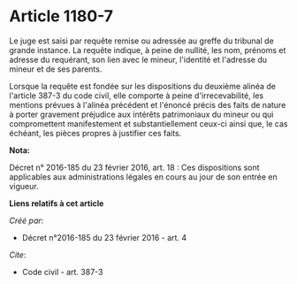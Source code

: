 # Article 1180-7

Le juge est saisi par requête remise ou adressée au greffe du tribunal de grande instance. La requête indique, à peine de
nullité, les nom, prénoms et adresse du requérant, son lien avec le mineur, l'identité et l'adresse du mineur et de ses
parents. 

Lorsque la requête est fondée sur les dispositions du deuxième alinéa de l'article 387-3 du code civil, elle comporte à peine
d'irrecevabilité, les mentions prévues à l'alinéa précédent et l'énoncé précis des faits de nature à porter gravement
préjudice aux intérêts patrimoniaux du mineur ou qui compromettent manifestement et substantiellement ceux-ci ainsi que, le
cas échéant, les pièces propres à justifier ces faits.

**Nota:**

Décret n° 2016-185 du 23 février 2016, art. 18 : Ces dispositions sont applicables aux administrations légales en cours au
jour de son entrée en vigueur.

**Liens relatifs à cet article**

_Créé par_:

  - Décret n°2016-185 du 23 février 2016 - art. 4

_Cite_:

  - Code civil - art. 387-3
